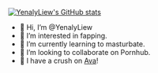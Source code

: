 [![YenalyLiew's GitHub stats](https://github-readme-stats.vercel.app/api?username=YenalyLiew)](https://github.com/anuraghazra/github-readme-stats)

- 👋 Hi, I’m @YenalyLiew
- 👀 I’m interested in fapping.
- 🌱 I’m currently learning to masturbate.
- 💞️ I’m looking to collaborate on Pornhub.
- 🥵 I have a crush on [Ava](https://space.bilibili.com/672346917)!

<!---
YenalyLiew/YenalyLiew is a ✨ special ✨ repository because its `README.md` (this file) appears on your GitHub profile.
You can click the Preview link to take a look at your changes.
--->
